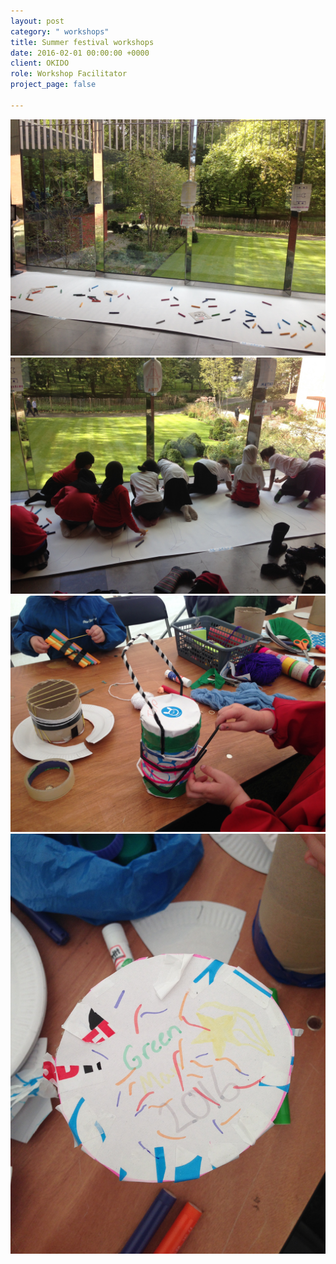 ```yaml
---
layout: post
category: " workshops"
title: Summer festival workshops
date: 2016-02-01 00:00:00 +0000
client: OKIDO
role: Workshop Facilitator
project_page: false

---
```

![](/uploads/IMG_8009.jpg)![](/uploads/IMG_8013.jpg)![](/uploads/IMG_7528.jpg)![](/uploads/IMG_7530.jpg)